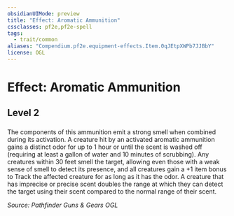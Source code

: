 ```yaml
---
obsidianUIMode: preview
title: "Effect: Aromatic Ammunition"
cssclasses: pf2e,pf2e-spell
tags:
  - trait/common
aliases: "Compendium.pf2e.equipment-effects.Item.0qJEtpXWPb7JJBbY"
license: OGL
---
```

# Effect: Aromatic Ammunition
## Level 2
### 






The components of this ammunition emit a strong smell when combined during its activation. A creature hit by an activated aromatic ammunition gains a distinct odor for up to 1 hour or until the scent is washed off (requiring at least a gallon of water and 10 minutes of scrubbing). Any creatures within 30 feet smell the target, allowing even those with a weak sense of smell to detect its presence, and all creatures gain a +1 item bonus to Track the affected creature for as long as it has the odor. A creature that has imprecise or precise scent doubles the range at which they can detect the target using their scent compared to the normal range of their scent.

*Source: Pathfinder Guns & Gears*
*OGL*